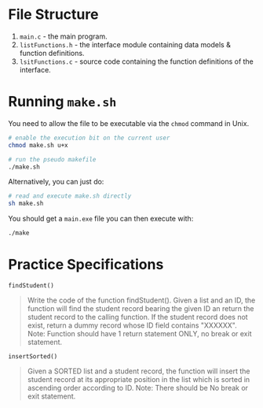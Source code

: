 # File Structure

1. `main.c` - the main program.
2. `listFunctions.h` - the interface module containing data models & function definitions.
3. `lsitFunctions.c` - source code containing the function definitions of the interface.

# Running `make.sh`

You need to allow the file to be executable via the `chmod` command in Unix.

```bash
# enable the execution bit on the current user
chmod make.sh u+x

# run the pseudo makefile
./make.sh
```

Alternatively, you can just do:

```bash
# read and execute make.sh directly
sh make.sh
```

You should get a `main.exe` file you can then execute with:

```bash
./make
```

# Practice Specifications

`findStudent()`

> Write the code of the function findStudent().
> Given a list and an ID, the function will find the student record bearing the given ID an return the student record to the calling function.
> If the student record does not exist, return a dummy record whose ID field contains "XXXXXX".
> Note: Function should have 1 return statement ONLY, no break or exit statement.

`insertSorted()`

> Given a SORTED list and a student record, the function will insert the student record at its appropriate position in the list which is sorted in ascending order according to ID.
> Note: There should be No break or exit statement.
